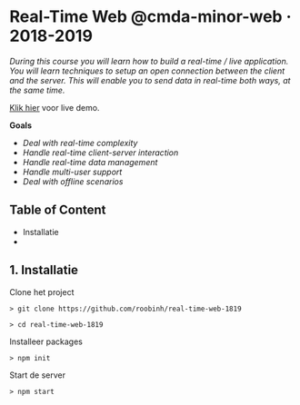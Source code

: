 # Real-Time Web @cmda-minor-web · 2018-2019
_During this course you will learn how to build a real-time / live application. You will learn techniques to setup an open connection between the client and the server. This will enable you to send data in real-time both ways, at the same time._

[Klik hier](https://real-time-app-rh1819.herokuapp.com/) voor live demo.

**Goals**
- _Deal with real-time complexity_
- _Handle real-time client-server interaction_
- _Handle real-time data management_
- _Handle multi-user support_
- _Deal with offline scenarios_

## Table of Content
- Installatie
- 


## 1. Installatie
Clone het project
```
> git clone https://github.com/roobinh/real-time-web-1819

> cd real-time-web-1819
```

Installeer packages
```
> npm init
```

Start de server
```
> npm start
```